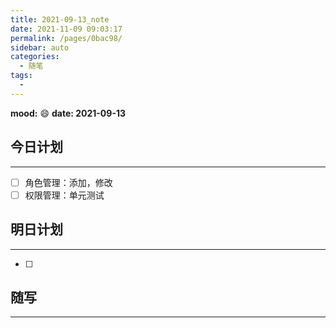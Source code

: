 ```yaml
---
title: 2021-09-13_note
date: 2021-11-09 09:03:17
permalink: /pages/0bac98/
sidebar: auto
categories:
  - 随笔
tags:
  - 
---
```

**mood:** :smile:  																		**date: 2021-09-13**  
## 今日计划  
------
- [ ]  角色管理：添加，修改
- [ ]  权限管理：单元测试
## 明日计划  
------
- [ ]  
## 随写 
------
